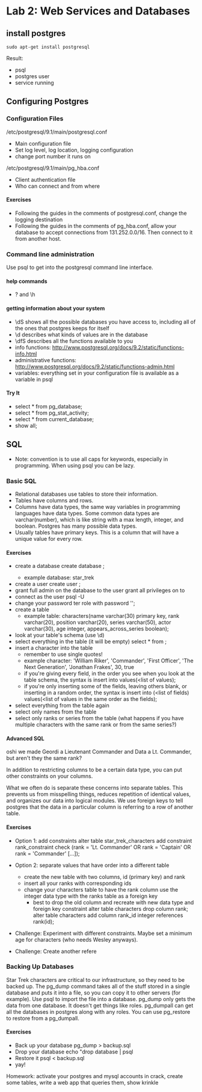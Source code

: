 <!---
   Copyright 2014 Portland State University

   Licensed under the Apache License, Version 2.0 (the "License");
   you may not use this file except in compliance with the License.
   You may obtain a copy of the License at

       http://www.apache.org/licenses/LICENSE-2.0

   Unless required by applicable law or agreed to in writing, software
   distributed under the License is distributed on an "AS IS" BASIS,
   WITHOUT WARRANTIES OR CONDITIONS OF ANY KIND, either express or implied.
   See the License for the specific language governing permissions and
   limitations under the License.
--->

Lab 2: Web Services and Databases
=================================

install postgres
----------------

    sudo apt-get install postgresql

Result:
 - psql
 - postgres user
 - service running

Configuring Postgres
--------------------

### Configuration Files

 /etc/postgresql/9.1/main/postgresql.conf
 - Main configuration file
 - Set log level, log location, logging configuration
 - change port number it runs on

 /etc/postgresql/9.1/main/pg_hba.conf
 - Client authentication file
 - Who can connect and from where

#### Exercises

 - Following the guides in the comments of postgresql.conf, change the logging destination
 - Following the guides in the comments of pg_hba.conf, allow your database to accept connections from 131.252.0.0/16. Then connect to it from another host.

### Command line administration

Use psql to get into the postgresql command line interface.

#### help commands
   - \? and \h

#### getting information about your system
   - \dS shows all the possible databases you have access to, including all of the ones that postgres keeps for itself
   - \d <database name> describes what kinds of values are in the database
   - \dfS describes all the functions available to you
   - info functions: http://www.postgresql.org/docs/9.2/static/functions-info.html
   - administrative functions: http://www.postgresql.org/docs/9.2/static/functions-admin.html
   - variables: everything set in your configuration file is available as a variable in psql

#### Try It
   - select * from pg_database;
   - select * from pg_stat_activity;
   - select * from current_database;
   - show all;


SQL
---
   * Note: convention is to use all caps for keywords, especially in programming. When using psql you can be lazy.

### Basic SQL

   - Relational databases use tables to store their information.
   - Tables have columns and rows.
   - Columns have data types, the same way variables in programming languages have data types. Some common data types are varchar(number), which is like string with a max length, integer, and boolean. Postgres has many possible data types.
   - Usually tables have primary keys. This is a column that will have a unique value for every row.

#### Exercises

 - create a database
     create database <databasename>;
   - example database: star_trek
 - create a user
     create user <username>;
 - grant full admin on the database to the user
     grant all privileges on <databasename> to <username>
 - connect as the user
     psql -U <username>
 - change your password
ter role <user> with password '<password>';
 - create a table
   - example table: characters(name varchar(30) primary key, rank varchar(20), position varchar(20), series varchar(50), actor varchar(30), age integer, appears_across_series boolean);
 - look at your table's schema (use \d)
 - select everything in the table (it will be empty)
     select * from <tablename>;
 - insert a character into the table
   - remember to use single quotes!
   - example character: 'William Riker', 'Commander', 'First Officer', 'The Next Generation', 'Jonathan Frakes', 30, true
   - if you're giving every field, in the order you see when you look at the table schema, the syntax is
       insert into <tablename> values(<list of values);
   - if you're only inserting some of the fields, leaving others blank, or inserting in a random order, the syntax is
       insert into <tablename> (<list of fields) values(<list of values in the same order as the fields);
 - select everything from the table again
 - select only names from the table
 - select only ranks or series from the table (what happens if you have multiple characters with the same rank or from the same series?)

#### Advanced SQL

oshi we made Geordi a Lieutenant Commander and Data a Lt. Commander, but aren't they the same rank?

In addition to restricting columns to be a certain data type, you can put other constraints on your columns. 

What we often do is separate these concerns into separate tables. This prevents us from misspelling things, reduces repetition of identical values, and organizes our data into logical modules. We use foreign keys to tell postgres that the data in a particular column is referring to a row of another table.

#### Exercises

   - Option 1: add constraints
       alter table star_trek_characters add constraint rank_constraint check (rank = 'Lt. Commander' OR rank = 'Captain' OR rank = 'Commander' [...]);
   - Option 2: separate values that have order into a different table
     - create the new table with two columns, id (primary key) and rank
     - insert all your ranks with corresponding ids
     - change your characters table to have the rank column use the integer data type with the ranks table as a foreign key
        - best to drop the old column and recreate with new data type and foreign key constraint
            alter table characters drop column rank;
            alter table characters add column rank_id integer references rank(id);

   - Challenge: Experiment with different constraints. Maybe set a minimum age for characters (who needs Wesley anyways).
   - Challenge: Create another refere 


### Backing Up Databases

Star Trek characters are critical to our infrastructure, so they need to be backed up.
The pg_dump command takes all of the stuff stored in a single database and puts it into a file, so you can copy it to other servers (for example). 
Use psql to import the file into a database.
pg_dump only gets the data from one database. It doesn't get things like roles. pg_dumpall can get all the databases in postgres along with any roles. You can use pg_restore to restore from a pg_dumpall.

#### Exercises

 - Back up your database
     pg_dump <databasename> > backup.sql
 - Drop your database
     echo "drop database <databasename> | psql
 - Restore it
     psql <databasename> < backup.sql
 - yay!

Homework: activate your postgres and mysql accounts in crack, create some tables, write a web app that queries them, show krinkle
